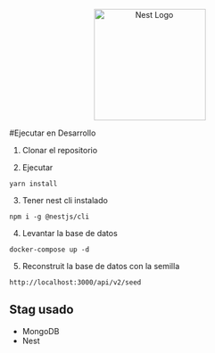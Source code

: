 <p align="center">
  <a href="http://nestjs.com/" target="blank"><img src="https://nestjs.com/img/logo-small.svg" width="200" alt="Nest Logo" /></a>
</p>

#Ejecutar en Desarrollo
1. Clonar el repositorio

2. Ejecutar
```
yarn install
```

3. Tener nest cli instalado
```
npm i -g @nestjs/cli
```

4. Levantar la base de datos
```
docker-compose up -d
```


5. Reconstruit la base de datos con la semilla 
```
http://localhost:3000/api/v2/seed
```

## Stag usado
* MongoDB
* Nest
